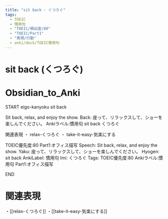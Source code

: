 ```yaml
---
title: "sit back - くつろぐ"
tags:
  - TOEIC
  - 慣用句
  - "TOEIC/頻出度/80"
  - "TOEIC/Part1"
  - "表現/行動"
  - anki/deck/TOEIC慣用句
---
```


# sit back (くつろぐ)

# Obsidian_to_Anki
START
eigo-kanyoku
sit back

Sit back, relax, and enjoy the show.
Back:
座って、リラックスして、ショーを楽しんでください。
Ankiラベル:慣用句
sit back
くつろぐ

関連表現
・ relax-くつろぐ
・ take-it-easy-気楽にする

TOEIC優先度:80
Part1:オフィス描写
Speech: Sit back, relax, and enjoy the show.
Yaku: 座って、リラックスして、ショーを楽しんでください。
Hyogen: sit back
AnkiLabel: 慣用句
Imi: くつろぐ
Tags: TOEIC優先度:80 Ankiラベル:慣用句 Part1:オフィス描写
<!--ID: 1751241422006-->
END

# 関連表現
・[[relax-くつろぐ]]
・[[take-it-easy-気楽にする]]
